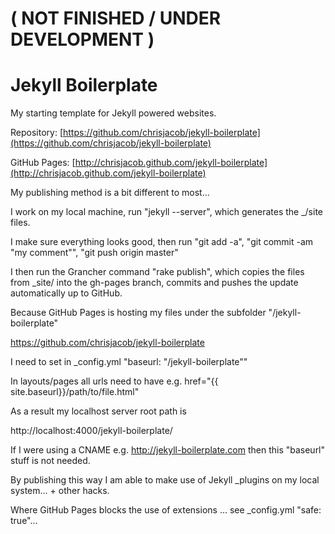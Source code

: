 # ( NOT FINISHED / UNDER DEVELOPMENT )
# Jekyll Boilerplate

My starting template for Jekyll powered websites.

Repository:
[https://github.com/chrisjacob/jekyll-boilerplate](https://github.com/chrisjacob/jekyll-boilerplate)

GitHub Pages:
[http://chrisjacob.github.com/jekyll-boilerplate](http://chrisjacob.github.com/jekyll-boilerplate)

My publishing method is a bit different to most...

I work on my local machine, run "jekyll --server", which generates the _/site files.

I make sure everything looks good, then run "git add -a", "git commit -am "my comment"", "git push origin master"

I then run the Grancher command "rake publish", which copies the files from _site/ into the gh-pages branch, 
commits and pushes the update automatically up to GitHub.

Because GitHub Pages is hosting my files under the subfolder "/jekyll-boilerplate"

https://github.com/chrisjacob/jekyll-boilerplate

I need to set in _config.yml "baseurl: "/jekyll-boilerplate""

In layouts/pages all urls need to have e.g. href="{{ site.baseurl}}/path/to/file.html"

As a result my localhost server root path is

http://localhost:4000/jekyll-boilerplate/

If I were using a CNAME e.g. http://jekyll-boilerplate.com then this "baseurl" stuff is not needed.



By publishing this way I am able to make use of Jekyll _plugins on my local system... + other hacks.

Where GitHub Pages blocks the use of extensions ... see _config.yml "safe: true"...